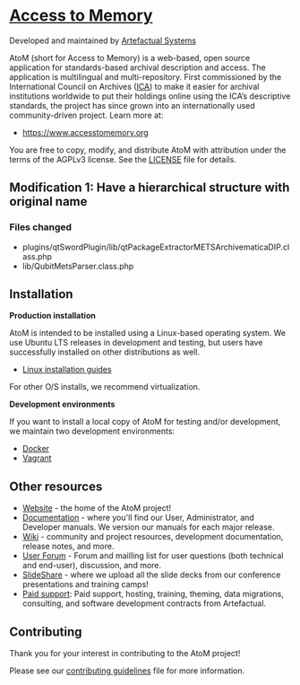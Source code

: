 # [Access to Memory](https://www.accesstomemory.org)

Developed and maintained by [Artefactual Systems](https://www.artefactual.com/)

AtoM (short for Access to Memory) is a web-based, open source application for
standards-based archival description and access. The application is
multilingual and multi-repository. First commissioned by the International
Council on Archives ([ICA](https://www.ica.org)) to make it easier for
archival institutions worldwide to put their holdings online using the ICA’s
descriptive standards, the project has since grown into an internationally
used community-driven project. Learn more at:

* https://www.accesstomemory.org

You are free to copy, modify, and distribute AtoM with attribution under the
terms of the AGPLv3 license. See the [LICENSE](LICENSE) file for details.


## Modification 1: Have a hierarchical structure with original name
### Files changed
- plugins/qtSwordPlugin/lib/qtPackageExtractorMETSArchivematicaDIP.class.php
- lib/QubitMetsParser.class.php

## Installation

**Production installation**

AtoM is intended to be installed using a Linux-based operating system. We use
Ubuntu LTS releases in development and testing, but users have successfully
installed on other distributions as well.

* [Linux installation guides](https://www.accesstomemory.org/docs/latest/admin-manual/installation/linux/linux/)

For other O/S installs, we recommend virtualization.

**Development environments**

If you want to install a local copy of AtoM for testing and/or development, we
maintain two development environments:

* [Docker](https://www.accesstomemory.org/docs/latest/dev-manual/env/compose/)
* [Vagrant](https://www.accesstomemory.org/docs/latest/dev-manual/env/vagrant/)

## Other resources

* [Website](https://www.accesstomemory.org) - the home of the AtoM project!
* [Documentation](https://www.accesstomemory.org/docs/latest/) - where you'll
  find our User, Administrator, and Developer manuals. We version our manuals
  for each major release.
* [Wiki](https://wiki.accesstomemory.org/) - community and project resources,
  development documentation, release notes, and more.
* [User Forum](https://groups.google.com/forum/#!forum/ica-atom-users) - Forum
  and mailling list for user questions (both technical and end-user),
  discussion, and more.
* [SlideShare](https://www.slideshare.net/accesstomemory) - where we upload
  all the slide decks from our conference presentations and training camps!
* [Paid support](https://www.artefactual.com/services/): Paid support,
  hosting, training, theming, data migrations, consulting, and software
  development contracts from Artefactual.

## Contributing

Thank you for your interest in contributing to the AtoM project! 

Please see our [contributing guidelines](CONTRIBUTING.md) file for more information. 